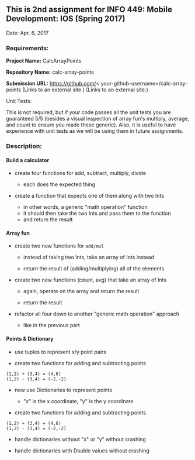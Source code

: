 ## This is 2nd assignment for INFO 449: Mobile Development: IOS (Spring 2017)

Date: Apr. 6, 2017

### Requirements:

__Project Name:__ CalcArrayPoints

__Repository Name:__ calc-array-points

__Submission URL:__ https://github.com/&lt; your-github-username>/calc-array-points (Links to an external site.) (Links to an external site.)

Unit Tests:

This is not required, but if your code passes all the unit tests you are guaranteed 5/5 (besides a visual inspection of array fun's multiply, average, and count to ensure you made these generic). Also, it is useful to have experience with unit tests as we will be using them in future assignments.

### Description:

#### Build a calculator

- create four functions for add, subtract, multiply, divide

    - each does the expected thing

- create a function that expects one of them along with two Ints

    - in other words, a generic "math operation" function
    - it should then take the two Ints and pass them to the function
    - and return the result
    
#### Array fun

- create two new functions for `add/mul`

    - instead of taking two Ints, take an array of Ints instead
    
    - return the result of (adding/multiplying) all of the elements

- create two new functions (count, avg) that take an array of Ints

    - again, operate on the array and return the result
    
    - return the result

- refactor all four down to another "generic math operation" approach

    - like in the previous part

#### Points &amp; Dictionary

- use tuples to represent x/y point pairs

- create two functions for adding and subtracting points
```
(1,2) + (3,4) = (4,6)
(1,2) - (3,4) = (-2,-2)
```
- now use Dictionaries to represent points

    - "x" is the x coordinate, "y" is the y coordinate

- create two functions for adding and subtracting points
```
(1,2) + (3,4) = (4,6)
(1,2) - (3,4) = (-2,-2)
```
- handle dictionaries without "x" or "y" without crashing

- handle dictionaries with Double values without crashing












